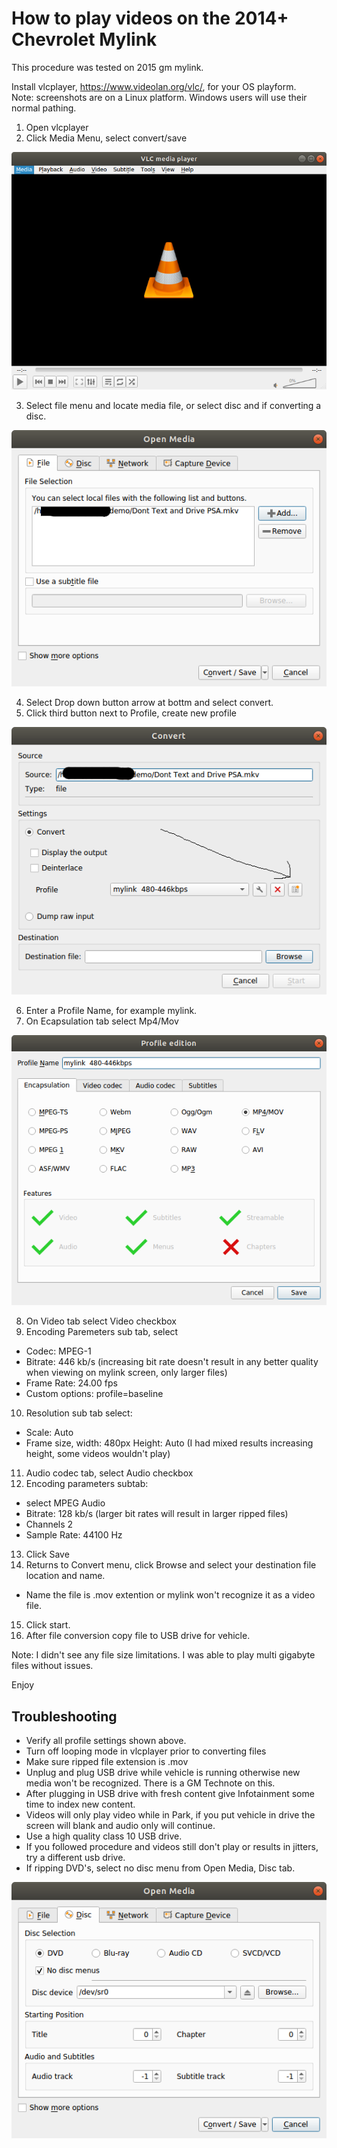 # How to play videos on the 2014+ Chevrolet Mylink

This procedure was tested on 2015 gm mylink.

Install vlcplayer, https://www.videolan.org/vlc/,  for your OS playform.   
Note: screenshots are on a Linux platform.  Windows users will use their normal pathing.

1. Open vlcplayer
2. Click Media Menu, select convert/save

![menu](images/1.png)

3. Select file menu and locate media file, or select disc and if converting a disc.

![media](images/2.png)

4. Select Drop down button arrow at bottm and select convert.
5. Click third button next to Profile, create new profile

![convert](images/3.png)

6. Enter a Profile Name, for example mylink.
7. On Ecapsulation tab select Mp4/Mov

![nodiscmenu](images/4.png)

8. On Video tab select Video checkbox
9. Encoding Paremeters sub tab, select 
+ Codec: MPEG-1
+ Bitrate: 446 kb/s  (increasing bit rate doesn't result in any better quality when viewing on mylink screen, only larger files)
+ Frame Rate: 24.00 fps
+ Custom options: profile=baseline
10. Resolution sub tab select:
+ Scale: Auto
+ Frame size, width: 480px   Height: Auto    (I had mixed results increasing height, some videos wouldn't play)
11. Audio codec tab, select Audio checkbox
12. Encoding parameters subtab:
+ select MPEG Audio
+ Bitrate: 128 kb/s  (larger bit rates will result in larger ripped files)
+ Channels 2
+ Sample Rate: 44100 Hz
13. Click Save
14. Returns to Convert menu, click Browse and select your destination file location and name.  
+ Name the file is .mov extention or mylink won't recognize it as a video file.
15. Click start.
16. After file conversion copy file to USB drive for vehicle. 

Note:
I didn't see any file size limitations.  I was able to play multi gigabyte files without issues.

Enjoy 

## Troubleshooting
* Verify all profile settings shown above.
* Turn off looping mode in vlcplayer prior to converting files
* Make sure ripped file extension is .mov
* Unplug and plug USB drive while vehicle is running otherwise new media won't be recognized.   There is a GM Technote on this.
* After plugging in USB drive with fresh content give Infotainment some time to index new content.
* Videos will only play video while in Park, if you put vehicle in drive the screen will blank and audio only will continue.
* Use a high quality class 10 USB drive.
* If you followed procedure and videos still don't play or results in jitters, try a different usb drive.
* If ripping DVD's, select no disc menu from Open Media, Disc tab.

![nodiscmenu](images/nodiscmenus.png)
